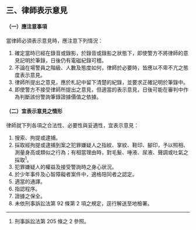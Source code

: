 ## 三、律師表示意見

#### （一）應注意事項

當律師必須表示意見時，應注意下列情況：

1. 確定當時已經在錄音或錄影，於錄音或錄影之狀態下，即使警方不將律師的意見記明於筆錄，日後仍有電磁紀錄可稽。
2. 不論在場警員之階級、人數及態度如何，律師於必要時，皆應以不卑不亢之態度表示意見。
3. 律師所提出之意見，應於札記中留下清楚的紀錄，並要求正確記明於筆錄中。
4. 即使警方不接受律師所提出之意見，但適當的表示意見，日後可能在審判中作為判斷該份警詢筆錄證據價值之依據。

#### （二）宜表示意見之情形

律師就下列各項之合法性、必要性與妥適性，宜表示意見：

1. 搜索、拘提或逮捕。
2. 採取經拘提或逮捕到案之犯罪嫌疑人之指紋、掌紋、鞋印、腳印，予以照相、測量身高或類似之行為；有相當理由時，對毛髮、唾液、尿液、聲調或吐氣之採取<sup>1</sup>。
3. 犯罪嫌疑人的權益及接受警詢時之身心狀況。
4. 於少年事件及心智障礙者案件中，適格陪同者之認定。
5. 適當的通譯。
6. 指認程序。
7. 證據之保全。
8. 未依刑事訴訟法第 92 條第 2 項之規定，逕行解送至地檢署。

---

1. 刑事訴訟法第 205 條之 2 參照。

